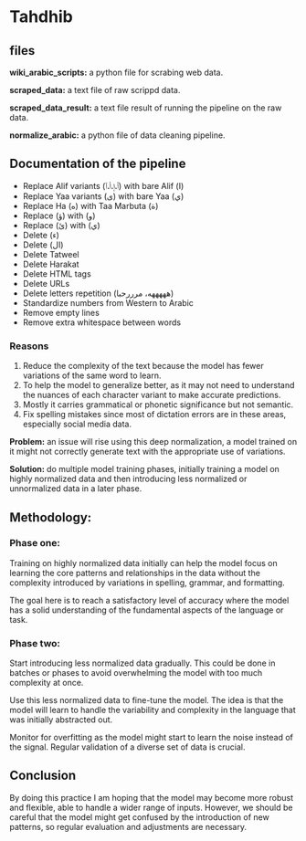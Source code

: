 # Tahdhib
## files

**wiki_arabic_scripts:** a python file for scrabing web data.

**scraped_data:** a text file of raw scrippd data.

**scraped_data_result:** a text file result of running the pipeline on the raw data.

**normalize_arabic:** a python file of data cleaning pipeline.

## Documentation of the pipeline
- Replace Alif variants (ٱ،إ،أ،آ) with bare Alif (ا)
- Replace Yaa variants (ى) with bare Yaa (ي)
- Replace Ha (ه) with Taa Marbuta (ة)
- Replace (ؤ) with (و)
- Replace (ئ) with (ي)
- Delete (ء)
- Delete (ال)
- Delete Tatweel
- Delete Harakat
- Delete HTML tags
- Delete URLs
- Delete letters repetition (هههههه، مرررحبا)
- Standardize numbers from Western to Arabic
- Remove empty lines
- Remove extra whitespace between words


### Reasons
1. Reduce the complexity of the text because the model has fewer variations of the same word to learn.
2. To help the model to generalize better, as it may not need to understand the nuances of each character variant to make accurate predictions.
3. Mostly it carries grammatical or phonetic significance but not semantic.
4. Fix spelling mistakes since most of dictation errors are in these areas, especially social media data.
 

**Problem:** an issue will rise using this deep normalization, a model trained on it might not correctly generate text with the appropriate use of variations.

**Solution:** do multiple model training phases, initially training a model on highly normalized data and then introducing less normalized or unnormalized data in a later phase. 

## Methodology: 
### Phase one:
Training on highly normalized data initially can help the model focus on learning the core patterns and relationships in the data without the complexity introduced by variations in spelling, grammar, and formatting.

The goal here is to reach a satisfactory level of accuracy where the model has a solid understanding of the fundamental aspects of the language or task.

### Phase two:
Start introducing less normalized data gradually. This could be done in batches or phases to avoid overwhelming the model with too much complexity at once.

Use this less normalized data to fine-tune the model. The idea is that the model will learn to handle the variability and complexity in the language that was initially abstracted out.

Monitor for overfitting as the model might start to learn the noise instead of the signal. Regular validation of a diverse set of data is crucial.

## Conclusion
By doing this practice I am hoping that the model may become more robust and flexible, able to handle a wider range of inputs. However, we should be careful that the model might get confused by the introduction of new patterns, so regular evaluation and adjustments are necessary.